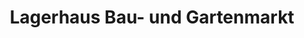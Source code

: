 ---
title: "Lagerhaus Bau- und Gartenmarkt"
url: /hirschbach-im-muehlkries/lagerhaus-bau-und-gartenmarkt/
shop: Baumarkt
---